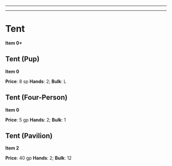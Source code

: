
---



---

# Tent

**Item 0+**

> 

## Tent (Pup)

**Item 0**

**Price**: 8 sp
**Hands**: 2;
**Bulk**: L


## Tent (Four-Person)

**Item 0**

**Price**: 5 gp
**Hands**: 2;
**Bulk**: 1

## Tent (Pavilion)

**Item 2**

**Price**: 40 gp
**Hands**: 2;
**Bulk**: 12
